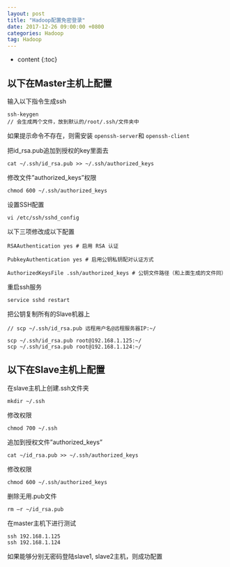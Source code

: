 ```yaml
---
layout: post
title: "Hadoop配置免密登录"
date: 2017-12-26 09:00:00 +0800 
categories: Hadoop
tag: Hadoop
---
```

* content
{:toc}

## 以下在Master主机上配置

输入以下指令生成ssh
```
ssh-keygen
// 会生成两个文件，放到默认的/root/.ssh/文件夹中

```

如果提示命令不存在，则需安装 ```openssh-server```和 ```openssh-client```

<!-- more -->

把id_rsa.pub追加到授权的key里面去
```
cat ~/.ssh/id_rsa.pub >> ~/.ssh/authorized_keys
```

修改文件”authorized_keys”权限
```
chmod 600 ~/.ssh/authorized_keys
```

设置SSH配置
```
vi /etc/ssh/sshd_config
```

以下三项修改成以下配置
```
RSAAuthentication yes # 启用 RSA 认证

PubkeyAuthentication yes # 启用公钥私钥配对认证方式

AuthorizedKeysFile .ssh/authorized_keys # 公钥文件路径（和上面生成的文件同）
```

重启ssh服务
```
service sshd restart
```

把公钥复制所有的Slave机器上
```
// scp ~/.ssh/id_rsa.pub 远程用户名@远程服务器IP:~/

scp ~/.ssh/id_rsa.pub root@192.168.1.125:~/
scp ~/.ssh/id_rsa.pub root@192.168.1.124:~/
```

## 以下在Slave主机上配置

在slave主机上创建.ssh文件夹
```
mkdir ~/.ssh
```

修改权限
```
chmod 700 ~/.ssh
```

追加到授权文件”authorized_keys”
```
cat ~/id_rsa.pub >> ~/.ssh/authorized_keys
```

修改权限
```
chmod 600 ~/.ssh/authorized_keys
```

删除无用.pub文件
```
rm –r ~/id_rsa.pub
```


在master主机下进行测试
```
ssh 192.168.1.125
ssh 192.168.1.124
```
如果能够分别无密码登陆slave1, slave2主机，则成功配置

